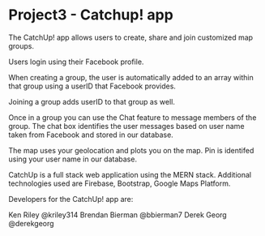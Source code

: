 # Project3 - Catchup! app 

The CatchUp! app allows users to create, share and join customized map groups.

Users login using their Facebook profile.

When creating a group, the user is automatically added to an array within that group using a userID that Facebook provides.

Joining a group adds userID to that group as well.

Once in a group you can use the Chat feature to message members of the group. The chat box identifies the user messages based on user name taken from 
Facebook and stored in our database.

The map uses your geolocation and plots you on the map. Pin is identifed using your user name in our database.



CatchUp is a full stack web application using the MERN stack.
Additional technologies used are Firebase, Bootstrap, Google Maps Platform.

Developers for the CatchUp! app are:

Ken Riley @kriley314
Brendan Bierman @bbierman7
Derek Georg @derekgeorg

